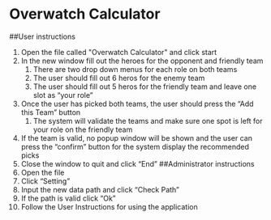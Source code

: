 # Overwatch Calculator

##User instructions
1. Open the file called "Overwatch Calculator" and click start
1. In the new window fill out the heroes for the opponent and friendly team
	1. There are two drop down menus for each role on both teams
	1. The user should fill out 6 heros for the enemy team
	1. The user should fill out 5 heros for the friendly team and leave one slot as “your role”
1. Once the user has picked both teams, the user should press the “Add this Team” button
	1. The system will validate the teams and make sure one spot is left for your role on the friendly team
1. If the team is valid, no popup window will be shown and the user can press the “confirm” button for the system display the recommended picks
1. Close the window to quit and click “End”
##Administrator instructions
1. Open the file
1. Click “Setting”
1. Input the new data path and click “Check Path”
1. If the path is valid click “Ok”
1. Follow the User Instructions for using the application
